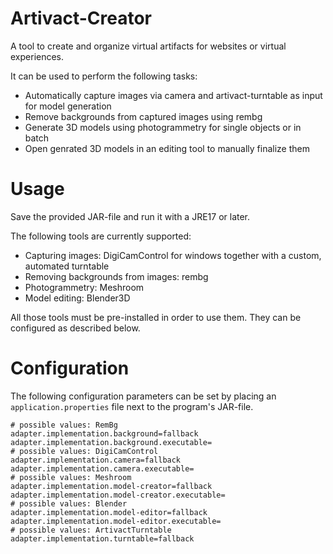 # Artivact-Creator
A tool to create and organize virtual artifacts for websites or virtual experiences. 

It can be used to perform the following tasks:
- Automatically capture images via camera and artivact-turntable as input for model generation
- Remove backgrounds from captured images using rembg
- Generate 3D models using photogrammetry for single objects or in batch
- Open genrated 3D models in an editing tool to manually finalize them

# Usage
Save the provided JAR-file and run it with a JRE17 or later.

The following tools are currently supported:
- Capturing images: DigiCamControl for windows together with a custom, automated turntable
- Removing backgrounds from images: rembg
- Photogrammetry: Meshroom
- Model editing: Blender3D

All those tools must be pre-installed in order to use them. 
They can be configured as described below.

# Configuration
The following configuration parameters can be set by placing an `application.properties` file next to the program's JAR-file.

```
# possible values: RemBg
adapter.implementation.background=fallback
adapter.implementation.background.executable=
# possible values: DigiCamControl
adapter.implementation.camera=fallback
adapter.implementation.camera.executable=
# possible values: Meshroom
adapter.implementation.model-creator=fallback
adapter.implementation.model-creator.executable=
# possible values: Blender
adapter.implementation.model-editor=fallback
adapter.implementation.model-editor.executable=
# possible values: ArtivactTurntable
adapter.implementation.turntable=fallback
```